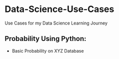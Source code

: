 # Data-Science-Use-Cases
Use Cases for my Data Science Learning Journey

## Probability Using Python:
- Basic Probability on XYZ Database



